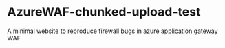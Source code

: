 # AzureWAF-chunked-upload-test
A minimal website to reproduce firewall bugs in azure application gateway WAF
